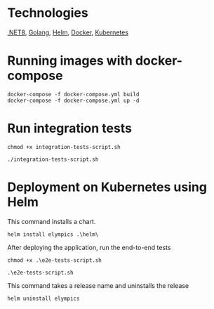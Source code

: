# Technologies

[.NET8](https://dotnet.microsoft.com/en-us/download/dotnet/8.0), [Golang](https://go.dev/doc/install), [Helm](https://github.com/helm/helm/releases), [Docker](https://www.docker.com/products/docker-desktop/), [Kubernetes](https://kubernetes.io/pl/docs/setup/)

# Running images with docker-compose
```
docker-compose -f docker-compose.yml build
docker-compose -f docker-compose.yml up -d
```

# Run integration tests

```
chmod +x integration-tests-script.sh

./integration-tests-script.sh
```
# Deployment on Kubernetes using Helm

This command installs a chart.
```
helm install elympics .\helm\
```

After deploying the application, run the end-to-end tests
```
chmod +x .\e2e-tests-script.sh

.\e2e-tests-script.sh
```

This command takes a release name and uninstalls the release
```
helm uninstall elympics
```
